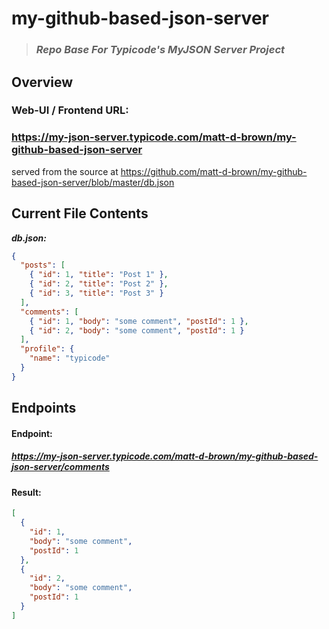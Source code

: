 # my-github-based-json-server
> ### _Repo Base For Typicode's MyJSON Server Project_

## Overview

### Web-UI / Frontend URL:
### https://my-json-server.typicode.com/matt-d-brown/my-github-based-json-server
served from the source at https://github.com/matt-d-brown/my-github-based-json-server/blob/master/db.json

## Current File Contents

**_db.json:_**
```json
{
  "posts": [
    { "id": 1, "title": "Post 1" },
    { "id": 2, "title": "Post 2" },
    { "id": 3, "title": "Post 3" }
  ],
  "comments": [
    { "id": 1, "body": "some comment", "postId": 1 },
    { "id": 2, "body": "some comment", "postId": 1 }
  ],
  "profile": {
    "name": "typicode"
  }
}
```

## Endpoints

#### Endpoint:
##### https://my-json-server.typicode.com/matt-d-brown/my-github-based-json-server/comments

#### Result:
```json
[
  {
    "id": 1,
    "body": "some comment",
    "postId": 1
  },
  {
    "id": 2,
    "body": "some comment",
    "postId": 1
  }
]
```
